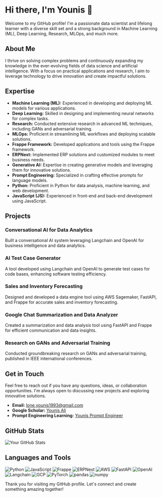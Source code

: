 # Hi there, I'm Younis 👋

Welcome to my GitHub profile! I'm a passionate data scientist and lifelong learner with a diverse skill set and a strong background in Machine Learning (ML), Deep Learning, Research, MLOps, and much more.

## About Me

I thrive on solving complex problems and continuously expanding my knowledge in the ever-evolving fields of data science and artificial intelligence. With a focus on practical applications and research, I aim to leverage technology to drive innovation and create impactful solutions.

## Expertise

- **Machine Learning (ML):** Experienced in developing and deploying ML models for various applications.
- **Deep Learning:** Skilled in designing and implementing neural networks for complex tasks.
- **Research:** Conducted extensive research in advanced ML techniques, including GANs and adversarial training.
- **MLOps:** Proficient in streamlining ML workflows and deploying scalable solutions.
- **Frappe Framework:** Developed applications and tools using the Frappe framework.
- **ERPNext:** Implemented ERP solutions and customized modules to meet business needs.
- **Generative AI:** Expertise in creating generative models and leveraging them for innovative solutions.
- **Prompt Engineering:** Specialized in crafting effective prompts for language models.
- **Python:** Proficient in Python for data analysis, machine learning, and web development.
- **JavaScript (JS):** Experienced in front-end and back-end development using JavaScript.

## Projects

### Conversational AI for Data Analytics
Built a conversational AI system leveraging Langchain and OpenAI for business intelligence and data analytics.

### AI Test Case Generator
A tool developed using Langchain and OpenAI to generate test cases for code bases, enhancing software testing efficiency.

### Sales and Inventory Forecasting
Designed and developed a data engine tool using AWS Sagemaker, FastAPI, and Frappe for accurate sales and inventory forecasting.

### Google Chat Summarization and Data Analyzer
Created a summarization and data analysis tool using FastAPI and Frappe for efficient communication and data insights.

### Research on GANs and Adversarial Training
Conducted groundbreaking research on GANs and adversarial training, published in IEEE international conferences.

## Get in Touch

Feel free to reach out if you have any questions, ideas, or collaboration opportunities. I'm always open to discussing new projects and exploring innovative solutions.

- **Email:** [lone.younis1993@gmail.com](mailto:your.email@example.com)
- **Google Scholar:** [Younis Ali](https://scholar.google.com/citations?hl=en&authuser=2&user=TU5yKm8AAAAK)
- **Prompt Engineering Learning:** [Younis Prompt Engineer](https://learn.deeplearning.ai/accomplishments/9c82be83-fc13-4fcc-a960-6641754d299b?usp=sharing)

## GitHub Stats

![Your GitHub Stats](https://github-readme-stats.vercel.app/api?username=younis-ali&show_icons=true&theme=radical)

## Languages and Tools

![Python](https://img.shields.io/badge/Python-3776AB?style=for-the-badge&logo=python&logoColor=white)
![JavaScript](https://img.shields.io/badge/JavaScript-F7DF1E?style=for-the-badge&logo=javascript&logoColor=black)
![Frappe](https://img.shields.io/badge/Frappe-4B4B4B?style=for-the-badge&logo=frappe&logoColor=white)
![ERPNext](https://img.shields.io/badge/ERPNext-0072C6?style=for-the-badge&logo=erpnext&logoColor=white)
![AWS](https://img.shields.io/badge/AWS-232F3E?style=for-the-badge&logo=amazon-aws&logoColor=white)
![FastAPI](https://img.shields.io/badge/FastAPI-005571?style=for-the-badge&logo=fastapi&logoColor=white)
![OpenAI](https://img.shields.io/badge/OpenAI-412991?style=for-the-badge&logo=openai&logoColor=white)
![Langchain](https://img.shields.io/badge/Langchain-FF6F61?style=for-the-badge&logo=langchain&logoColor=white)
![GCP](https://img.shields.io/badge/GCP-4285F4?style=for-the-badge&logo=google-cloud&logoColor=white)
![PyTorch](https://img.shields.io/badge/PyTorch-EE4C2C?style=for-the-badge&logo=pytorch&logoColor=white)
![pandas](https://img.shields.io/badge/pandas-150458?style=for-the-badge&logo=pandas&logoColor=white)
![numpy](https://img.shields.io/badge/numpy-013243?style=for-the-badge&logo=numpy&logoColor=white)


Thank you for visiting my GitHub profile. Let's connect and create something amazing together!
